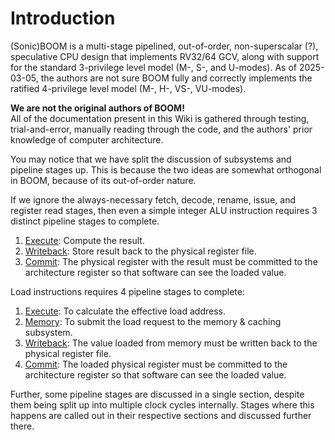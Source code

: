 # Introduction

(Sonic)BOOM is a multi-stage pipelined, out-of-order, non-superscalar (?), speculative CPU design that implements RV32/64 GCV, along with support for the standard 3-privilege level model (M-, S-, and U-modes).
As of 2025-03-05, the authors are not sure BOOM fully and correctly implements the ratified 4-privilege level model (M-, H-, VS-, VU-modes).

<div class="warning">
<strong>We are not the original authors of BOOM!</strong><br>
All of the documentation present in this Wiki is gathered through testing, trial-and-error, manually reading through the code, and the authors' prior knowledge of computer architecture.
</div>

You may notice that we have split the discussion of subsystems and pipeline stages up.
This is because the two ideas are somewhat orthogonal in BOOM, because of its out-of-order nature.

If we ignore the always-necessary fetch, decode, rename, issue, and register read stages, then even a simple integer ALU instruction requires 3 distinct pipeline stages to complete.
  1. [Execute](./stages/exe.md): Compute the result.
  2. [Writeback](./stages/wb.md): Store result back to the physical register file.
  3. [Commit](./stages/com.md): The physical register with the result must be committed to the architecture register so that software can see the loaded value.

Load instructions requires 4 pipeline stages to complete:
  1. [Execute](./stages/exe.md): To calculate the effective load address.
  2. [Memory](./stages/mem.md): To submit the load request to the memory & caching subsystem.
  3. [Writeback](./stages/wb.md): The value loaded from memory must be written back to the physical register file.
  4. [Commit](./stages/com.md): The loaded physical register must be committed to the architecture register so that software can see the loaded value.

Further, some pipeline stages are discussed in a single section, despite them being split up into multiple clock cycles internally.
Stages where this happens are called out in their respective sections and discussed further there.
